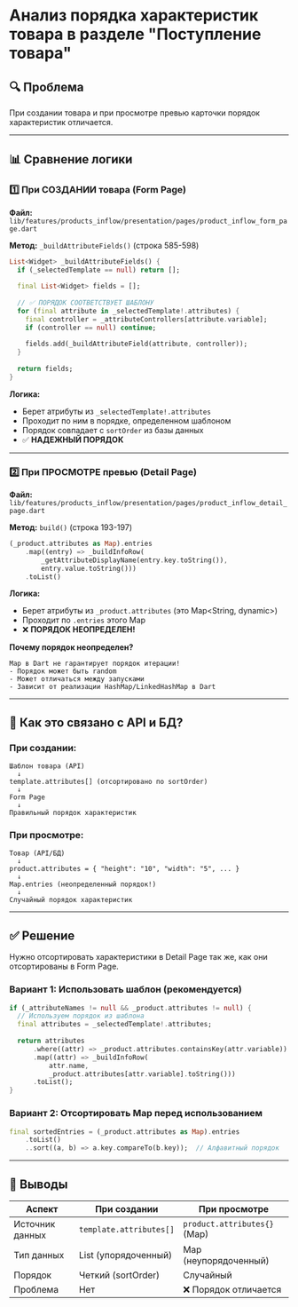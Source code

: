 # Анализ порядка характеристик товара в разделе "Поступление товара"

## 🔍 Проблема
При создании товара и при просмотре превью карточки порядок характеристик отличается.

---

## 📊 Сравнение логики

### 1️⃣ При СОЗДАНИИ товара (Form Page)
**Файл:** `lib/features/products_inflow/presentation/pages/product_inflow_form_page.dart`

**Метод:** `_buildAttributeFields()` (строка 585-598)

```dart
List<Widget> _buildAttributeFields() {
  if (_selectedTemplate == null) return [];
  
  final List<Widget> fields = [];
  
  // ✅ ПОРЯДОК СООТВЕТСТВУЕТ ШАБЛОНУ
  for (final attribute in _selectedTemplate!.attributes) {
    final controller = _attributeControllers[attribute.variable];
    if (controller == null) continue;
    
    fields.add(_buildAttributeField(attribute, controller));
  }
  
  return fields;
}
```

**Логика:**
- Берет атрибуты из `_selectedTemplate!.attributes`
- Проходит по ним в порядке, определенном шаблоном
- Порядок совпадает с `sortOrder` из базы данных
- ✅ **НАДЕЖНЫЙ ПОРЯДОК**

---

### 2️⃣ При ПРОСМОТРЕ превью (Detail Page)
**Файл:** `lib/features/products_inflow/presentation/pages/product_inflow_detail_page.dart`

**Метод:** `build()` (строка 193-197)

```dart
(_product.attributes as Map).entries
    .map((entry) => _buildInfoRow(
        _getAttributeDisplayName(entry.key.toString()), 
        entry.value.toString()))
    .toList()
```

**Логика:**
- Берет атрибуты из `_product.attributes` (это Map<String, dynamic>)
- Проходит по `.entries` этого Map
- ❌ **ПОРЯДОК НЕОПРЕДЕЛЕН!** 

**Почему порядок неопределен?**
```
Map в Dart не гарантирует порядок итерации!
- Порядок может быть random
- Может отличаться между запусками
- Зависит от реализации HashMap/LinkedHashMap в Dart
```

---

## 🔧 Как это связано с API и БД?

### При создании:
```
Шаблон товара (API) 
  ↓
template.attributes[] (отсортировано по sortOrder)
  ↓
Form Page
  ↓
Правильный порядок характеристик
```

### При просмотре:
```
Товар (API/БД)
  ↓
product.attributes = { "height": "10", "width": "5", ... }
  ↓
Map.entries (неопределенный порядок!)
  ↓
Случайный порядок характеристик
```

---

## ✅ Решение

Нужно отсортировать характеристики в Detail Page так же, как они отсортированы в Form Page.

### Вариант 1: Использовать шаблон (рекомендуется)
```dart
if (_attributeNames != null && _product.attributes != null) {
  // Используем порядок из шаблона
  final attributes = _selectedTemplate!.attributes;
  
  return attributes
      .where((attr) => _product.attributes.containsKey(attr.variable))
      .map((attr) => _buildInfoRow(
          attr.name, 
          _product.attributes[attr.variable].toString()))
      .toList();
}
```

### Вариант 2: Отсортировать Map перед использованием
```dart
final sortedEntries = (_product.attributes as Map).entries
    .toList()
    ..sort((a, b) => a.key.compareTo(b.key));  // Алфавитный порядок
```

---

## 📝 Выводы

| Аспект | При создании | При просмотре |
|--------|-------------|--------------|
| Источник данных | `template.attributes[]` | `product.attributes{}` (Map) |
| Тип данных | List (упорядоченный) | Map (неупорядоченный) |
| Порядок | Четкий (sortOrder) | Случайный |
| Проблема | Нет | ❌ Порядок отличается |

